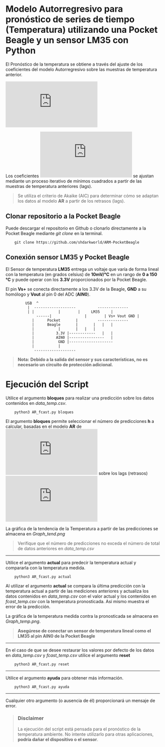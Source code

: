 # Modelo Autorregresivo para pronóstico de series de tiempo (Temperatura) utilizando una Pocket Beagle y un sensor LM35 con Python

El Pronóstico de la temperatura se obtiene a través del ajuste de los coeficientes del modelo Autorregresivo sobre las muestras de temperatura anterior.

![equation](https://latex.codecogs.com/gif.latex?X%28t&plus;1%29%20%3D%20%5Cphi_0%20&plus;%20%5Cphi_1%20X%28t-1%29%20&plus;%20%5Cphi_2%20X%28t-2%29%20&plus;%20...)

Los coeficientes ![equation](https://latex.codecogs.com/gif.latex?%5Cphi_n) se ajustan mediante un proceso iterativo de mínimos cuadrados a partir de las muestras de temperatura anteriores (lags).

> Se utiliza el criterio de Akaike (AIC) para determinar cómo se adaptan los datos al modelo **AR** a partir de los retrasos (lags).

## Clonar repositorio a la Pocket Beagle

Puede descargar el repositorio en Github o clonarlo directamente a la Pocket Beagle mediante *git clone* en la terminal.

		git clone https://github.com/shdarkworld/ARM-PocketBeagle

## Conexión sensor LM35 y Pocket Beagle

El Sensor de temperatura **LM35** entrega un voltaje que varía de forma lineal con la temperatura (en grados celsius) de **10mV/°C** en un rango de **0 a 150 °C** y puede operar con los **3.3V** proporcionados por la Pocket Beagle.

El pin **Vs+** se conecta directamente a los 3.3V de la Beagle, **GND** a su homólogo y **Vout** al pin 0 del ADC (**AIN0**).

```
	     USB  ^	
		  |	 -------------------          --------------
		  |	|		    |        |     LM35     |
	          ------|      		    |        | Vs+ Vout GND |
			|      Pocket	    |	      --------------
			|      Beagle	    |		|   |   |
			|		    |		|   |   |
			|	       3.3V |------------   |   |
			|	       AIN0 |----------------   |
			|	        GND |-------------------- 
			|		    |
			 ------------------- 

```
>**Nota:**
>**Debido a la salida del sensor y sus características, no es necesario un circuito de protección adicional.**

# Ejecución del Script
Utilice el argumento **bloques** para realizar una predicción sobre los datos contenidos en *data_temp.csv*.

		python3 AR_fcast.py bloques

El argumento **bloques** permite seleccionar el número de predicciones **h** a calcular, basadas en el modelo **AR** de ![equation](https://latex.codecogs.com/gif.latex?y%28t%29) sobre los lags (retrasos) ![equation](https://latex.codecogs.com/gif.latex?x%28t-h%29)

La gráfica de la tendencia de la Temperatura a partir de las predicciones se almacena en *Graph_tend.png*
>Verifique que el número de predicciones no exceda el número de total de datos anteriores en *data_temp.csv*
___

Utilice el argumento **actual** para predecir la temperatura actual y compararla con la temperatura medida.
	
		python3 AR_fcast.py actual

Al utilizar el argumento **actual** se compara la última predicción con la temperatura actual a partir de las mediciones anteriores y actualiza los datos contenidos en *data_temp.csv* con el valor actual y los contenidos en *fcast_temp.csv* con la temperatura pronosticada. Así mismo muestra el error de la predicción.

La gráfica de la temperatura medida contra la pronosticada se almacena en *Graph_temp.png*.

>**Asegúrese de conectar un sensor de temperatura lineal como el LM35 al pin AIN0 de la Pocket Beagle**

---
En el caso de que se desee restaurar los valores por defecto de los datos en *data_temp.csv* y *fcast_temp.csv* utilice el argumento **reset**

		python3 AR_fcast.py reset

---
Utilice el argumento **ayuda** para obtener más información.

		python3 AR_fcast.py ayuda

---
Cualquier otro argumento (o ausencia de él) proporcionará un mensaje de error.


>### Disclaimer
>La ejecución del script está pensada para el pronóstico de la temperatura ambiente. No intente utilizarlo para otras aplicaciones, **podría dañar el dispositivo o el sensor**.

